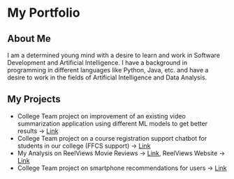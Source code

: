 # My Portfolio

## About Me

I am a determined young mind with a desire to learn and work in Software Development and Artificial Intelligence. I have a background in programming in different languages like Python, Java, etc. and have a desire to work in the fields of Artificial Intelligence and Data Analysis.

## My Projects
* College Team project on improvement of an existing video summarization application using different ML models to get better results -> [Link](https://github.com/saviosajanm/VideoSummarization)
* College Team project on a course registration support chatbot for students in our college (FFCS support) -> [Link](https://github.com/saviosajanm/FFCS-Chatbot)
* My Analysis on ReelViews Movie Reviews -> [Link](https://github.com/saviosajanm/My_Portfolio/blob/main/analysis-on-reelview-reviews-author-savio-sajan.ipynb), ReelViews Website -> [Link](https://www.reelviews.net/)
* College Team project on smartphone recommendations for users -> [Link](https://github.com/saviosajanm/SmartphoneRecommendation/tree/main)

